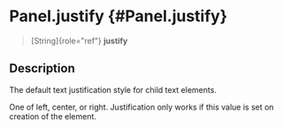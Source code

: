 Panel.justify {#Panel.justify}
=============

> [String]{role="ref"} **justify**

Description
-----------

The default text justification style for child text elements.

One of left, center, or right. Justification only works if this value is
set on creation of the element.
